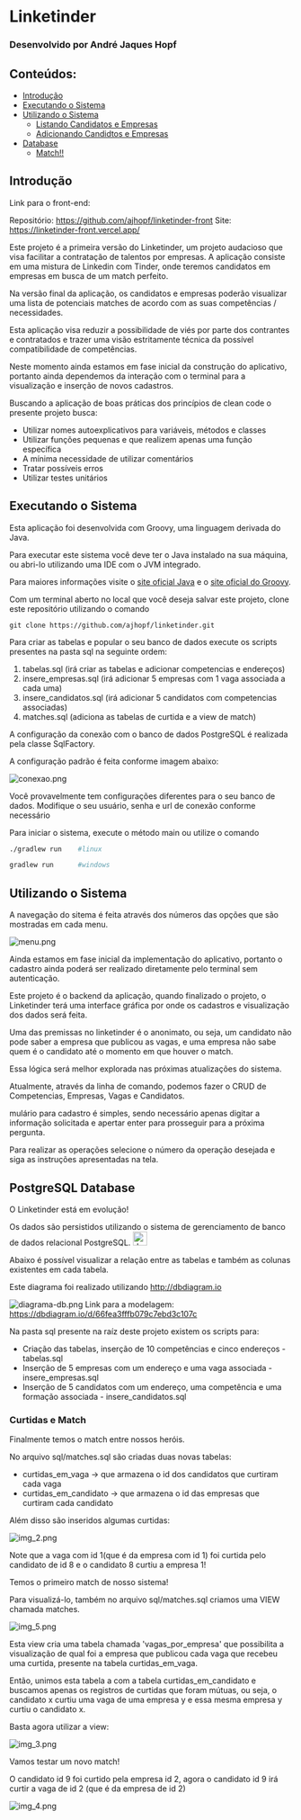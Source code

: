 # Linketinder

### Desenvolvido por André Jaques Hopf

## Conteúdos:

- [Introdução](#introdução)
- [Executando o Sistema](#executando-o-sistema)
- [Utilizando o Sistema](#utilizando-o-sistema)
    - [Listando Candidatos e Empresas](#listando-candidatos-e-empresas)
    - [Adicionando Candidtos e Empresas](#adicionando-candidatos-e-empresas)
- [Database](#database)
  - [Match!!](#match)
## Introdução

Link para o front-end:

Repositório: https://github.com/ajhopf/linketinder-front
Site: https://linketinder-front.vercel.app/

Este projeto é a primeira versão do Linketinder, um projeto audacioso que visa facilitar a contratação de talentos por empresas.
A aplicação consiste em uma mistura de Linkedin com Tinder, onde teremos candidatos em empresas em busca de um match perfeito.

Na versão final da aplicação, os candidatos e empresas poderão visualizar uma lista de potenciais matches de acordo com as suas competências / necessidades.

Esta aplicação visa reduzir a possibilidade de viés por parte dos contrantes e contratados e trazer uma visão estritamente técnica da possível compatibilidade de competências.

Neste momento ainda estamos em fase inicial da construção do aplicativo, portanto ainda dependemos da interação com o terminal para a visualização e inserção de novos cadastros.

Buscando a aplicação de boas práticas dos princípios de clean code o presente projeto busca:
* Utilizar nomes autoexplicativos para variáveis, métodos e classes
* Utilizar funções pequenas e que realizem apenas uma função específica
* A mínima necessidade de utilizar comentários
* Tratar possíveis erros
* Utilizar testes unitários

## Executando o Sistema

Esta aplicação foi desenvolvida com Groovy, uma linguagem derivada do Java.

Para executar este sistema você deve ter o Java instalado na sua máquina, ou abri-lo utilizando uma IDE com o JVM integrado.

Para maiores informações visite o [site oficial Java](https://www.java.com/en/) e o [site oficial do Groovy](https://groovy-lang.org/index.html).

Com um terminal aberto no local que você deseja salvar este projeto, clone este repositório utilizando o comando

````
git clone https://github.com/ajhopf/linketinder.git
````

Para criar as tabelas e popular o seu banco de dados execute os scripts presentes na pasta sql na seguinte ordem:
1. tabelas.sql (irá criar as tabelas e adicionar competencias e endereços)
2. insere_empresas.sql (irá adicionar 5 empresas com 1 vaga associada a cada uma)
3. insere_candidatos.sql (irá adicionar 5 candidatos com competencias associadas)
4. matches.sql (adiciona as tabelas de curtida e a view de match)

A configuração da conexão com o banco de dados PostgreSQL é realizada pela classe SqlFactory.

A configuração padrão é feita conforme imagem abaixo:

![conexao.png](assets/conexao-db.png)

Você provavelmente tem configurações diferentes para o seu banco de dados. Modifique o seu usuário, senha e url de conexão conforme necessário

Para iniciar o sistema, execute o método main ou utilize o comando

```bash
./gradlew run    #linux

gradlew run      #windows
```

## Utilizando o Sistema

A navegação do sitema é feita através dos números das opções que são mostradas em cada menu.

![menu.png](assets/menu.png)

Ainda estamos em fase inicial da implementação do aplicativo, portanto o cadastro ainda poderá ser realizado diretamente pelo terminal sem autenticação.

Este projeto é o backend da aplicação, quando finalizado o projeto, o Linketinder terá uma interface gráfica por onde os cadastros e visualização dos dados será feita.

Uma das premissas no linketinder é o anonimato, ou seja, um candidato não pode saber a empresa que publicou as vagas, e uma empresa não sabe quem é o candidato até o momento em que houver o match.

Essa lógica será melhor explorada nas próximas atualizações do sistema.

Atualmente, através da linha de comando, podemos fazer o CRUD de Competencias, Empresas, Vagas e Candidatos.

mulário para cadastro é simples, sendo necessário apenas digitar a informação solicitada e apertar enter para prosseguir para a próxima pergunta.

Para realizar as operações selecione o número da operação desejada e siga as instruções apresentadas na tela.


## PostgreSQL Database

O Linketinder está em evolução!

Os dados são persistidos utilizando o sistema de gerenciamento de banco de dados relacional PostgreSQL. <img src="assets/img_1.png" alt="drawing" width="25"/>

Abaixo é possível visualizar a relação entre as tabelas e também as colunas existentes em cada tabela.

Este diagrama foi realizado utilizando http://dbdiagram.io

![diagrama-db.png](sql/diagrama-db.png)
Link para a modelagem: https://dbdiagram.io/d/66fea3fffb079c7ebd3c107c

Na pasta sql presente na raíz deste projeto existem os scripts para:
  * Criação das tabelas, inserção de 10 competências e cinco endereços - tabelas.sql
  * Inserção de 5 empresas com um endereço e uma vaga associada - insere_empresas.sql
  * Inserção de 5 candidatos com um endereço, uma competência e uma formação associada - insere_candidatos.sql

### Curtidas e Match

Finalmente temos o match entre nossos heróis.

No arquivo sql/matches.sql são criadas duas novas tabelas:

* curtidas_em_vaga -> que armazena o id dos candidatos que curtiram cada vaga
* curtidas_em_candidato -> que armazena o id das empresas que curtiram cada candidato

Além disso são inseridos algumas curtidas:

![img_2.png](assets/img_2.png)

Note que a vaga com id 1(que é da empresa com id 1) foi curtida pelo candidato de id 8 e o candidato 8 curtiu a empresa 1!

Temos o primeiro match de nosso sistema!

Para visualizá-lo, também no arquivo sql/matches.sql criamos uma VIEW chamada matches.

![img_5.png](assets/img_5.png)

Esta view cria uma tabela chamada 'vagas_por_empresa' que possibilita a visualização de qual foi a empresa que publicou cada vaga que recebeu uma curtida, presente na tabela curtidas_em_vaga.

Então, unimos esta tabela a com a tabela curtidas_em_candidato e buscamos apenas os registros de curtidas que foram mútuas, ou seja, o candidato x curtiu uma vaga de uma empresa y e essa mesma empresa y curtiu  o candidato x.

Basta agora utilizar a view:

![img_3.png](assets/img_3.png)

Vamos testar um novo match! 

O candidato id 9 foi curtido pela empresa id 2, agora o candidato id 9 irá curtir a vaga de id 2 (que é da empresa de id 2)

![img_4.png](assets/img_4.png)